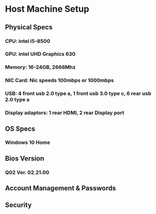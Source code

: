 # Host Machine Setup

##  Physical Specs 
### CPU: intel i5-8500
### GPU: intel UHD Graphics 630
### Memory: 16-24GB, 2666Mhz
### NIC Card: Nic speeds 100mbps or 1000mbps
### USB: 4 front usb 2.0 type a, 1 front usb 3.0 type c, 6 rear usb 2.0 type a
### Display adaptors: 1 rear HDMI, 2 rear Display port

##  OS Specs 
### Windows 10 Home
[//]: # (Which version of windows.)

## Bios Version
### Q02 Ver. 02.21.00

##  Account Management & Passwords

##  Security